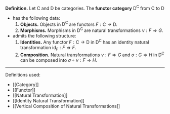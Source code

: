 **Definition.** Let $\mathsf{C}$ and $\mathsf{D}$ be categories. The **functor category** $\mathsf{D}^\mathsf{C}$ from $\mathsf{C}$ to $\mathsf{D}$
- has the following data:
	1. **Objects.** Objects in $\mathsf{D}^\mathsf{C}$ are functors $F:\mathsf{C}\to \mathsf{D}$.
	2. **Morphisms.** Morphisms in $\mathsf{D}^\mathsf{C}$ are natural transformations $\nu:F\Rightarrow G$.
- admits the following structure:
	1. **Identities.** Any functor $F:\mathsf{C}\to \mathsf{D}$ in $\mathsf{D}^\mathsf{C}$ has an identity natural transformation $\text{id}_{F}:F\Rightarrow F$.
	2. **Composition.** Natural transformations $\nu:F\Rightarrow G$ and $\sigma:G\Rightarrow H$ in $\mathsf{D}^\mathsf{C}$ can be composed into $\sigma\circ \nu:F\Rightarrow H$.

***
Definitions used:
- [[Category]]
- [[Functor]]
- [[Natural Transformation]]
- [[Identity Natural Transformation]]
- [[Vertical Composition of Natural Transformations]]